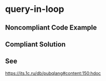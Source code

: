 # query-in-loop

## Noncompliant Code Example

## Compliant Solution

## See

https://its.1c.ru/db/pubqlang#content:150:hdoc